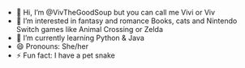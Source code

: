 - 👋 Hi, I’m @VivTheGoodSoup but you can call me Vivi or Viv
- 👀 I’m interested in fantasy and romance Books, cats and Nintendo Switch games like Animal Crossing or Zelda
- 🌱 I’m currently learning Python & Java
- 😄 Pronouns: She/her
- ⚡ Fun fact: I have a pet snake 

<!---
VivTheGoodSoup/VivTheGoodSoup is a ✨ special ✨ repository because its `README.md` (this file) appears on your GitHub profile.
You can click the Preview link to take a look at your changes.
--->
